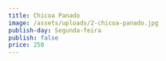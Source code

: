 ```yaml
---
title: Chicoa Panado
image: /assets/uploads/2-chicoa-panado.jpg
publish-day: Segunda-feira
publish: false
price: 250
---
```


